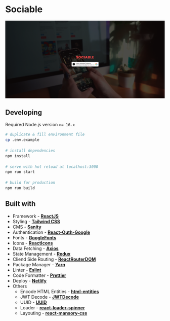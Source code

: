 # Sociable

[![Sociable Image](public/assets/sociable.png)](https://sociable-beta.netlify.app/)

## Developing

Required Node.js version `>= 16.x`

```bash
# duplicate & fill environment file
cp .env.example

# install dependencies
npm install

# serve with hot reload at localhost:3000
npm run start

# build for production
npm run build
```

## Built with

- Framework - [**ReactJS**](https://reactjs.org/)
- Styling - [**Tailwind CSS**](https://tailwindcss.com/)
- CMS - [**Sanity**](https://www.sanity.io/)
- Authentication - [**React-Outh-Google**](https://www.npmjs.com/package/@react-oauth/google)
- Fonts - [**GoogleFonts**](https://fonts.google.com/)
- Icons - [**ReactIcons**](https://react-icons.github.io/react-icons/)
- Data Fetching - [**Axios**](https://axios-http.com/)
- State Management - [**Redux**](https://redux-toolkit.js.org/)
- Cliend Side Routing - [**ReactRouterDOM**](https://reactrouter.com/)
- Package Manager - [**Yarn**](https://yarnpkg.com/)
- Linter - [**Eslint**](https://eslint.org/)
- Code Formatter - [**Prettier**](https://prettier.io/)
- Deploy - [**Netlify**](https://www.netlify.com/)
- Others
  - Encode HTML Entities - [**html-entities**](https://github.com/mdevils/html-entities)
  - JWT Decode - [**JWTDecode**](https://www.npmjs.com/package/jwt-decodes)
  - UUID - [**UUID**](https://www.npmjs.com/package/uuid)
  - Loader - [**react-loader-spinner**](https://mhnpd.github.io/react-loader-spinner/)
  - Layouting - [**react-mansory-css**](https://www.npmjs.com/package/react-masonry-css)
